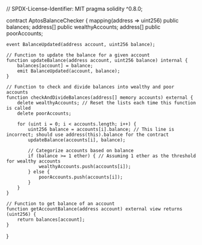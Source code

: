 // SPDX-License-Identifier: MIT
pragma solidity ^0.8.0;

contract AptosBalanceChecker {
    mapping(address => uint256) public balances;
    address[] public wealthyAccounts;
    address[] public poorAccounts;

    event BalanceUpdated(address account, uint256 balance);

    // Function to update the balance for a given account
    function updateBalance(address account, uint256 balance) internal {
        balances[account] = balance;
        emit BalanceUpdated(account, balance);
    }

    // Function to check and divide balances into wealthy and poor accounts
    function checkAndDivideBalances(address[] memory accounts) external {
        delete wealthyAccounts; // Reset the lists each time this function is called
        delete poorAccounts;

        for (uint i = 0; i < accounts.length; i++) {
            uint256 balance = accounts[i].balance; // This line is incorrect; should use address(this).balance for the contract
            updateBalance(accounts[i], balance);

            // Categorize accounts based on balance
            if (balance >= 1 ether) { // Assuming 1 ether as the threshold for wealthy accounts
                wealthyAccounts.push(accounts[i]);
            } else {
                poorAccounts.push(accounts[i]);
            }
        }
    }

    // Function to get balance of an account
    function getAccountBalance(address account) external view returns (uint256) {
        return balances[account];
    }
}
